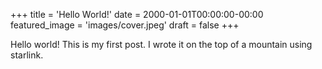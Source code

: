+++
title = 'Hello World!'
date = 2000-01-01T00:00:00-00:00
featured_image = 'images/cover.jpeg'
draft = false
+++

Hello world! This is my first post. I wrote it on the top of a mountain using starlink.

